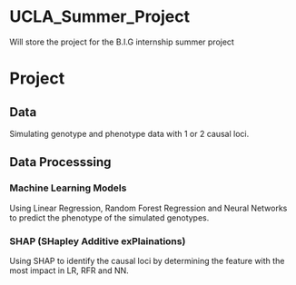 # UCLA_Summer_Project
Will store the project for the B.I.G internship summer project

# Project
## Data
Simulating genotype and phenotype data with 1 or 2 causal loci.

## Data Processsing
### Machine Learning Models
Using Linear Regression, Random Forest Regression and Neural Networks to predict the phenotype of the simulated genotypes.

### SHAP (SHapley Additive exPlainations)
Using SHAP to identify the causal loci by determining the feature with the most impact in LR, RFR and NN.
